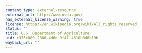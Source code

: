 ```yaml
---
content_type: external-resource
external_url: http://www.usda.gov/
has_external_license_warning: true
license: https://en.wikipedia.org/wiki/All_rights_reserved
status: ''
title: U.S. Department of Agriculture
uid: c375c080-2806-4d6d-9f47-4310b0d0b19b
wayback_url: ''
---
```

